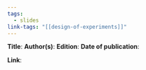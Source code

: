 ```yaml
---
tags:
  - slides
link-tags: "[[design-of-experiments]]"
---
```

**Title**: 
**Author(s)**: 
**Edition**: 
**Date of publication**: 

**Link**: 


